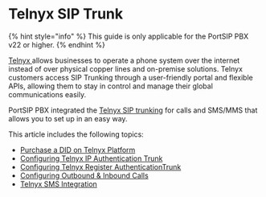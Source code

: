 # Telnyx SIP Trunk

{% hint style="info" %}
This guide is only applicable for the PortSIP PBX v22 or higher.
{% endhint %}

[Telnyx ](https://telnyx.com/products/sip-trunks)allows businesses to operate a phone system over the internet instead of over physical copper lines and on-premise solutions. Telnyx customers access SIP Trunking through a user-friendly portal and flexible APIs, allowing them to stay in control and manage their global communications easily.

PortSIP PBX integrated the [Telnyx SIP trunking](https://telnyx.com/products/sip-trunks) for calls and SMS/MMS that allows you to set up in an easy way.

This article includes the following topics:

* [Purchase a DID on Telnyx Platform](purchase-a-did-on-telnyx-platform.md)
* [Configuring Telnyx IP Authentication Trunk](configuring-telnyx-ip-authentication-trunk.md)
* [Configuring Telnyx Register AuthenticationTrunk](backconfiguring-telnyx-register-authentication-trunk.md)
* [Configuring Outbound & Inbound Calls](configuring-outbound-and-inbound-calls.md)
* [Telnyx SMS Integration](telnyx-sms-integration.md)

